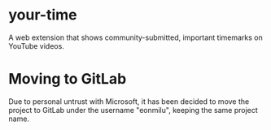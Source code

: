 # your-time
A web extension that shows community-submitted, important timemarks on YouTube videos.

# Moving to GitLab
Due to personal untrust with Microsoft, it has been decided to move the project to GitLab under the username "eonmilu", keeping the same project name.
